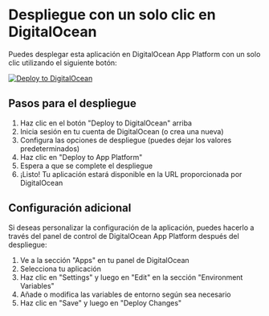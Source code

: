 # Despliegue con un solo clic en DigitalOcean

Puedes desplegar esta aplicación en DigitalOcean App Platform con un solo clic utilizando el siguiente botón:

[![Deploy to DigitalOcean](https://www.deploytodo.com/do-btn-blue.svg)](https://cloud.digitalocean.com/apps/new?repo=https://github.com/brahianf1/youtube-playlist-downloader/tree/main)

## Pasos para el despliegue

1. Haz clic en el botón "Deploy to DigitalOcean" arriba
2. Inicia sesión en tu cuenta de DigitalOcean (o crea una nueva)
3. Configura las opciones de despliegue (puedes dejar los valores predeterminados)
4. Haz clic en "Deploy to App Platform"
5. Espera a que se complete el despliegue
6. ¡Listo! Tu aplicación estará disponible en la URL proporcionada por DigitalOcean

## Configuración adicional

Si deseas personalizar la configuración de la aplicación, puedes hacerlo a través del panel de control de DigitalOcean App Platform después del despliegue:

1. Ve a la sección "Apps" en tu panel de DigitalOcean
2. Selecciona tu aplicación
3. Haz clic en "Settings" y luego en "Edit" en la sección "Environment Variables"
4. Añade o modifica las variables de entorno según sea necesario
5. Haz clic en "Save" y luego en "Deploy Changes"